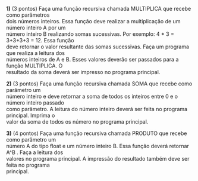 **1)** (3 pontos) Faça uma função recursiva chamada MULTIPLICA que recebe como parâmetros  
dois números inteiros. Essa função deve realizar a multiplicação de um número inteiro A por um  
número inteiro B realizando somas sucessivas. Por exemplo: 4 * 3 = 3+3+3+3 = 12. Essa função  
deve retornar o valor resultante das somas sucessivas. Faça um programa que realiza a leitura dos   
números inteiros de A e B. Esses valores deverão ser passados para a função MULTIPLICA. O  
resultado da soma deverá ser impresso no programa principal.   

**2)** (3 pontos) Faça uma função recursiva chamada SOMA que recebe como parâmetro um  
número inteiro e deve retornar a soma de todos os inteiros entre 0 e o número inteiro passado  
como parâmetro. A leitura do número inteiro deverá ser feita no programa principal. Imprima o  
valor da soma de todos os número no programa principal.  

**3)** (4 pontos) Faça uma função recursiva chamada PRODUTO que recebe como parâmetro um  
número A do tipo float e um número inteiro B. Essa função deverá retornar A^B . Faça a leitura dos  
valores no programa principal. A impressão do resultado também deve ser feita no programa  
principal.  